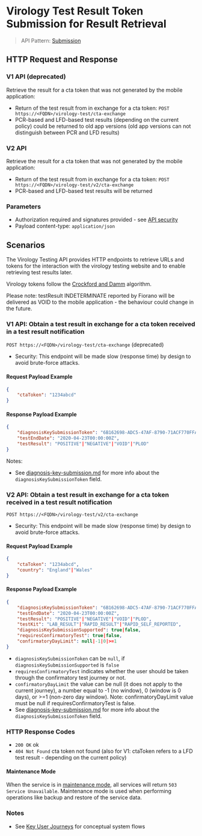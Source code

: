 # Virology Test Result Token Submission for Result Retrieval 

> API Pattern: [Submission](../../../api-patterns.md#submission)

## HTTP Request and Response

### V1 API (deprecated)
 
Retrieve the result for a cta token that was not generated by the mobile application:
- Return of the test result from in exchange for a cta token: ```POST https://<FQDN>/virology-test/cta-exchange```
- PCR-based and LFD-based test results (depending on the current policy) could be returned to old app versions (old app versions can not distinguish between PCR and LFD results)

### V2 API
 
Retrieve the result for a cta token that was not generated by the mobile application:
- Return of the test result from in exchange for a cta token: ```POST https://<FQDN>/virology-test/v2/cta-exchange```
- PCR-based and LFD-based test results will be returned

### Parameters

- Authorization required and signatures provided - see [API security](../../../api-security.md)
- Payload content-type: ```application/json```

## Scenarios

The Virology Testing API provides HTTP endpoints to retrieve URLs and tokens for the interaction with the virology testing website and to enable retrieving test results later.

Virology tokens follow the [Crockford and Damm](../../../../design/details/crockford-damm.md) algorithm.

Please note: testResult INDETERMINATE reported by Fiorano will be delivered as VOID to the mobile application - the behaviour could change in the future.

### V1 API: Obtain a test result in exchange for a cta token received in a test result notification

```POST https://<FQDN>/virology-test/cta-exchange``` (deprecated)

- Security: This endpoint will be made slow (response time) by design to avoid brute-force attacks.

#### Request Payload Example
```json
{
    "ctaToken": "1234abcd"
}
```

#### Response Payload Example
```json
{
    "diagnosisKeySubmissionToken": "6B162698-ADC5-47AF-8790-71ACF770FFAF",
    "testEndDate": "2020-04-23T00:00:00Z",
    "testResult": "POSITIVE"|"NEGATIVE"|"VOID"|"PLOD"
}
```

Notes: 
- See [diagnosis-key-submission.md](diagnosis-key-submission.md) for more info about the `diagnosisKeySubmissionToken` field.

### V2 API: Obtain a test result in exchange for a cta token received in a test result notification

```POST https://<FQDN>/virology-test/v2/cta-exchange```

- Security: This endpoint will be made slow (response time) by design to avoid brute-force attacks.

#### Request Payload Example
```json
{
    "ctaToken": "1234abcd",
    "country": "England"|"Wales"
}
```

#### Response Payload Example
```json
{
    "diagnosisKeySubmissionToken": "6B162698-ADC5-47AF-8790-71ACF770FFAF"|null,
    "testEndDate": "2020-04-23T00:00:00Z",
    "testResult": "POSITIVE"|"NEGATIVE"|"VOID"|"PLOD",
    "testKit": "LAB_RESULT"|"RAPID_RESULT"|"RAPID_SELF_REPORTED",
    "diagnosisKeySubmissionSupported": true|false,
    "requiresConfirmatoryTest": true|false,
    "confirmatoryDayLimit": null|-1|0|>=1
}
```

- `diagnosisKeySubmissionToken` can be `null`, if `diagnosisKeySubmissionSupported` is `false`
- `requiresConfirmatoryTest` indicates whether the user should be taken through the confirmatory test journey or not.
- `confirmatoryDayLimit` the value can be null (it does not apply to the current journey), a number equal to -1 (no window), 0 (window is 0 days), or >=1 (non-zero day window). Note: confirmatoryDayLimit value must be null if requiresConfirmatoryTest is false.
- See [diagnosis-key-submission.md](diagnosis-key-submission.md) for more info about the `diagnosisKeySubmissionToken` field.

### HTTP Response Codes
  - `200 OK` ok
  - `404 Not Found` cta token not found (also  for V1: ctaToken refers to a LFD test result - depending on the current policy)

#### Maintenance Mode

When the service is in [maintenance mode](../../../../design/details/api-maintenance-mode.md), all services will return `503 Service Unavailable`. Maintenance mode is used when performing operations like backup and restore of the service data.

### Notes

- See [Key User Journeys](../../../journeys.md) for conceptual system flows
